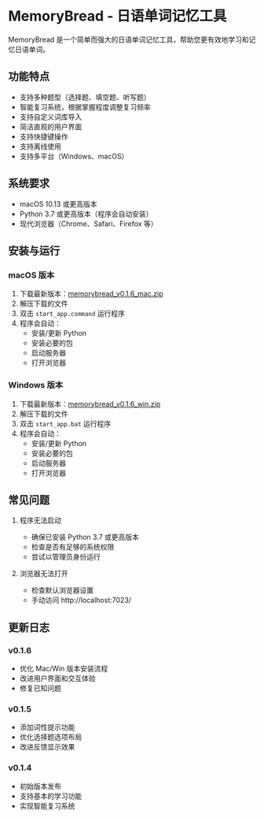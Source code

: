 # MemoryBread - 日语单词记忆工具

MemoryBread 是一个简单而强大的日语单词记忆工具，帮助您更有效地学习和记忆日语单词。

## 功能特点

- 支持多种题型（选择题、填空题、听写题）
- 智能复习系统，根据掌握程度调整复习频率
- 支持自定义词库导入
- 简洁直观的用户界面
- 支持快捷键操作
- 支持离线使用
- 支持多平台（Windows、macOS）

## 系统要求

- macOS 10.13 或更高版本
- Python 3.7 或更高版本（程序会自动安装）
- 现代浏览器（Chrome、Safari、Firefox 等）

## 安装与运行

### macOS 版本

1. 下载最新版本：[memorybread_v0.1.6_mac.zip](https://github.com/xyy1090091952/memorybread/raw/mac_releases/releases/memorybread_v0.1.6_mac.zip)
2. 解压下载的文件
3. 双击 `start_app.command` 运行程序
4. 程序会自动：
   - 安装/更新 Python
   - 安装必要的包
   - 启动服务器
   - 打开浏览器

### Windows 版本

1. 下载最新版本：[memorybread_v0.1.6_win.zip](https://github.com/xyy1090091952/memorybread/raw/main/releases/memorybread_v0.1.6_win.zip)
2. 解压下载的文件
3. 双击 `start_app.bat` 运行程序
4. 程序会自动：
   - 安装/更新 Python
   - 安装必要的包
   - 启动服务器
   - 打开浏览器


## 常见问题

1. 程序无法启动
   - 确保已安装 Python 3.7 或更高版本
   - 检查是否有足够的系统权限
   - 尝试以管理员身份运行

2. 浏览器无法打开
   - 检查默认浏览器设置
   - 手动访问 http://localhost:7023/



## 更新日志

### v0.1.6
- 优化 Mac/Win 版本安装流程
- 改进用户界面和交互体验
- 修复已知问题

### v0.1.5
- 添加词性提示功能
- 优化选择题选项布局
- 改进反馈显示效果

### v0.1.4
- 初始版本发布
- 支持基本的学习功能
- 实现智能复习系统
